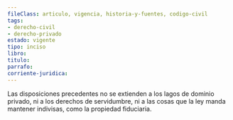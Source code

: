 ```yaml
---
fileClass: articulo, vigencia, historia-y-fuentes, codigo-civil
tags:
- derecho-civil
- derecho-privado
estado: vigente
tipo: inciso
libro:
titulo:
parrafo:
corriente-juridica:
---
```

Las disposiciones precedentes no se extienden a los lagos de dominio privado, ni a los derechos de servidumbre, ni a las cosas que la ley manda mantener indivisas, como la propiedad fiduciaria.